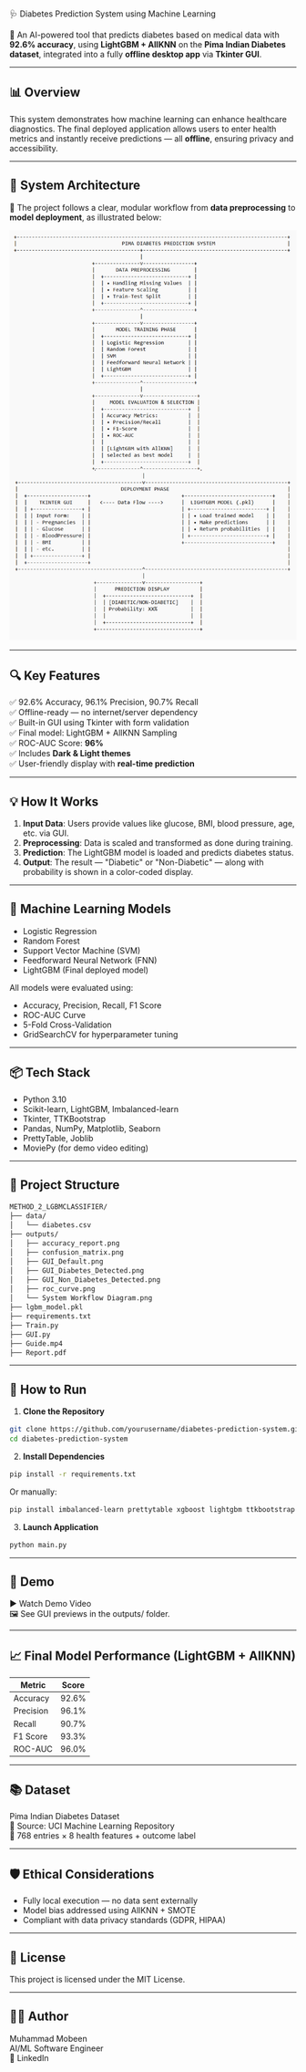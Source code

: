 🩺 Diabetes Prediction System using Machine Learning

🎯 An AI-powered tool that predicts diabetes based on medical data with **92.6% accuracy**, using **LightGBM + AllKNN** on the **Pima Indian Diabetes dataset**, integrated into a fully **offline desktop app** via **Tkinter GUI**.

---

## 📊 Overview

This system demonstrates how machine learning can enhance healthcare diagnostics. The final deployed application allows users to enter health metrics and instantly receive predictions — all **offline**, ensuring privacy and accessibility.

---

## 🔧 System Architecture

📌 The project follows a clear, modular workflow from **data preprocessing** to **model deployment**, as illustrated below:

![System Workflow](outputs/System%20Workflow%20Diagram.png)

---

## 🔍 Key Features

✅ 92.6% Accuracy, 96.1% Precision, 90.7% Recall  
✅ Offline-ready — no internet/server dependency  
✅ Built-in GUI using Tkinter with form validation  
✅ Final model: LightGBM + AllKNN Sampling  
✅ ROC-AUC Score: **96%**  
✅ Includes **Dark & Light themes**  
✅ User-friendly display with **real-time prediction**

---

## 💡 How It Works

1. **Input Data**: Users provide values like glucose, BMI, blood pressure, age, etc. via GUI.
2. **Preprocessing**: Data is scaled and transformed as done during training.
3. **Prediction**: The LightGBM model is loaded and predicts diabetes status.
4. **Output**: The result — "Diabetic" or "Non-Diabetic" — along with probability is shown in a color-coded display.

---

## 🧠 Machine Learning Models

- Logistic Regression  
- Random Forest  
- Support Vector Machine (SVM)  
- Feedforward Neural Network (FNN)  
- LightGBM (Final deployed model)

All models were evaluated using:

- Accuracy, Precision, Recall, F1 Score  
- ROC-AUC Curve  
- 5-Fold Cross-Validation  
- GridSearchCV for hyperparameter tuning

---

## 📦 Tech Stack

- Python 3.10  
- Scikit-learn, LightGBM, Imbalanced-learn  
- Tkinter, TTKBootstrap  
- Pandas, NumPy, Matplotlib, Seaborn  
- PrettyTable, Joblib  
- MoviePy (for demo video editing)

---

## 📁 Project Structure

```
METHOD_2_LGBMCLASSIFIER/
├── data/
│   └── diabetes.csv
├── outputs/
│   ├── accuracy_report.png
│   ├── confusion_matrix.png
│   ├── GUI_Default.png
│   ├── GUI_Diabetes_Detected.png
│   ├── GUI_Non_Diabetes_Detected.png
│   ├── roc_curve.png
│   └── System Workflow Diagram.png
├── lgbm_model.pkl
├── requirements.txt
├── Train.py
├── GUI.py
├── Guide.mp4
├── Report.pdf
```

---

## 🧪 How to Run

1. **Clone the Repository**  
```bash
git clone https://github.com/yourusername/diabetes-prediction-system.git
cd diabetes-prediction-system
```

2. **Install Dependencies**  
```bash
pip install -r requirements.txt
```
Or manually:
```bash
pip install imbalanced-learn prettytable xgboost lightgbm ttkbootstrap pandas joblib matplotlib seaborn
```

3. **Launch Application**  
```bash
python main.py
```

---

## 🎥 Demo

▶️ Watch Demo Video  
🖼 See GUI previews in the outputs/ folder.

---

## 📈 Final Model Performance (LightGBM + AllKNN)

| Metric    | Score |
|-----------|-------|
| Accuracy  | 92.6% |
| Precision | 96.1% |
| Recall    | 90.7% |
| F1 Score  | 93.3% |
| ROC-AUC   | 96.0% |

---

## 📚 Dataset

Pima Indian Diabetes Dataset  
📌 Source: UCI Machine Learning Repository  
🔢 768 entries × 8 health features + outcome label

---

## 🛡 Ethical Considerations

- Fully local execution — no data sent externally  
- Model bias addressed using AllKNN + SMOTE  
- Compliant with data privacy standards (GDPR, HIPAA)

---

## 📜 License

This project is licensed under the MIT License.

---

## 👨‍💻 Author

Muhammad Mobeen  
AI/ML Software Engineer  
🔗 LinkedIn


